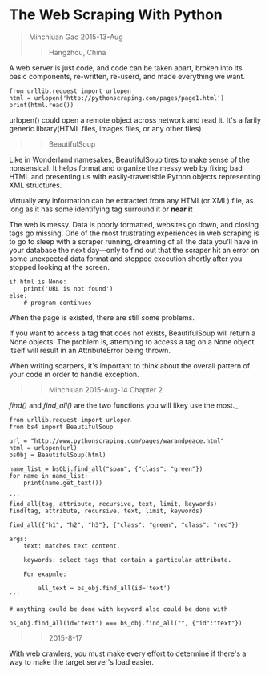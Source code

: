# The Web Scraping With Python

> Minchiuan Gao 2015-13-Aug
>> Hangzhou, China

A web server is just code, and code can be taken apart, broken into its basic components, re-written, re-userd, and made everything we want. 

	from urllib.request import urlopen
	html = urlopen('http://pythonscraping.com/pages/page1.html')
	print(html.read())


urlopen() could open a remote object across network and read it. It's a farily generic library(HTML files, images files, or any other files)


>> BeautifulSoup

Like in Wonderland namesakes, BeautifulSoup tires to make sense of the nonsensical. It helps format and organize the messy web by fixing bad HTML and presenting us with easily-traverisble Python objects representing XML structures.

Virtually any information can be extracted from any HTML(or XML) file, as long as it has some identifying tag surround it or **near it**

The web is messy. Data is poorly formatted, websites go down, and closing tags go missing. One of the most frustrating experiences in web scraping is to go to sleep with a scraper running, dreaming of all the data you’ll have in your database the next day—only to find out that the scraper hit an error on some unexpected data format and stopped execution shortly after you stopped looking at the screen. 


	if html is None:
		print('URL is not found')
	else:
		# program continues


When the page is existed, there are still some problems.

If you want to access a tag that does not exists, BeautifulSoup will return a None objects. The problem is, attemping to access a tag on a None object itself will result in an AttributeError being thrown.

When writing scarpers, it's important to think about the overall pattern of your code in order to handle exception.


>> Minchiuan 2015-Aug-14
>> Chapter 2

_find()_ and _find\_all()_ are the two functions you will likey use the most._

	
	from urllib.request import urlopen
	from bs4 import BeautifulSoup

	url = "http://www.pythonscraping.com/pages/warandpeace.html"
	html = urlopen(url)
	bsObj = BeautifulSoup(html)

	name_list = bsObj.find_all("span", {"class": "green"})
	for name in name_list:
		print(name.get_text())

	'''
	find_all(tag, attribute, recursive, text, limit, keywords)
	find(tag, attribute, recursive, text, limit, keywords)

	find_all({"h1", "h2", "h3"}, {"class": "green", "class": "red"})

	args:
		text: matches text content.

		keywords: select tags that contain a particular attribute.

		For exapmle:
			
			all_text = bs_obj.find_all(id='text')
	'''

	# anything could be done with keyword also could be done with 
		
	bs_obj.find_all(id='text') === bs_obj.find_all("", {"id":"text"})

>> 2015-8-17

With web crawlers, you must make every effort to determine if there's a way to make the target server's load easier.
